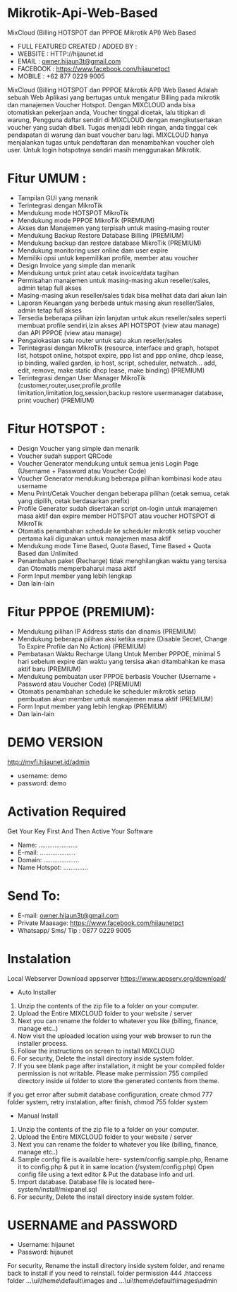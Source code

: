 # Mikrotik-Api-Web-Based
MixCloud (Billing HOTSPOT dan PPPOE Mikrotik API) Web Based

* FULL FEATURED CREATED / ADDED BY : 
* WEBSITE	: HTTP://hijaunet.id
* EMAIL		: owner.hijaun3t@gmail.com
* FACEBOOK	: https://www.facebook.com/hijaunetpct
* MOBILE	: +62 877 0229 9005

MixCloud (Billing HOTSPOT dan PPPOE Mikrotik API) Web Based
Adalah sebuah Web Aplikasi yang bertugas untuk mengatur Billing pada mikrotik dan manajemen Voucher Hotspot.
Dengan MIXCLOUD anda bisa otomatiskan pekerjaan anda, Voucher tinggal dicetak, lalu titipkan di warung, Pengguna daftar sendiri di MIXCLOUD dengan mengikutsertakan voucher yang sudah dibeli.
Tugas menjadi lebih ringan, anda tinggal cek pendapatan di warung dan buat voucher baru lagi.
MIXCLOUD hanya menjalankan tugas untuk pendaftaran dan menambahkan voucher oleh user.
Untuk login hotspotnya sendiri masih menggunakan Mikrotik.

Fitur UMUM :
=============
- Tampilan GUI yang menarik
- Terintegrasi dengan MikroTik
- Mendukung mode HOTSPOT MikroTik 
- Mendukung mode PPPOE MikroTik (PREMIUM)
- Akses dan Manajemen yang terpisah untuk masing-masing router
- Mendukung Backup Restore Database Billing (PREMIUM)
- Mendukung backup dan restore database MikroTik (PREMIUM)
- Mendukung monitoring user online dam user expire
- Memiliki opsi untuk kepemilikan profile, member atau voucher
- Design Invoice yang simple dan menarik
- Mendukung untuk print atau cetak invoice/data tagihan
- Permisahan manajemen untuk masing-masing akun reseller/sales, admin tetap full akses
- Masing-masing akun reseller/sales tidak bisa melihat data dari akun lain
- Laporan Keuangan yang berbeda untuk masing akun reseller/Sales, admin tetap full akses
- Tersedia beberapa pilihan izin lanjutan untuk akun reseller/sales seperti membuat profile sendiri,izin akses API HOTSPOT (view atau manage) dan API PPPOE (view atau manage) 
- Pengalokasian satu router untuk satu akun reseller/sales
- Terintegrasi dengan MikroTik (resource, interface and graph, hotspot list, hotspot online, hotspot expire, ppp list and ppp online, dhcp lease, ip binding, walled garden, ip host, script, scheduler, netwatch… add, edit, remove, make static dhcp lease, make binding) (PREMIUM)
- Terintegrasi dengan User Manager MikroTik (customer,router,user,profile,profile limitation,limitation,log,session,backup restore usermanager database, print voucher) (PREMIUM)

Fitur HOTSPOT :
=================
- Design Voucher yang simple dan menarik
- Voucher sudah support QRCode
- Voucher Generator mendukung untuk semua jenis Login Page (Username + Password atau Voucher Code)
- Voucher Generator mendukung beberapa pilihan kombinasi kode atau username
- Menu Print/Cetak Voucher dengan beberapa pilihan (cetak semua, cetak yang dipilih, cetak berdasarkan prefix)
- Profile Generator sudah disertakan script on-login untuk manajemen masa aktif dan expire member HOTSPOT atau voucher HOTSPOT di MikroTik
- Otomatis penambahan schedule ke scheduler mikrotik setiap voucher pertama kali digunakan untuk manajemen masa aktif
- Mendukung mode Time Based, Quota Based, Time Based + Quota Based dan Unlimited
- Penambahan paket (Recharge) tidak menghilangkan waktu yang tersisa dan Otomatis memperbaharui masa aktif
- Form Input member yang lebih lengkap
- Dan lain-lain

Fitur PPPOE (PREMIUM):
========================
- Mendukung pilihan IP Address statis dan dinamis (PREMIUM)
- Mendukung beberapa pilihan aksi ketika expire (Disable Secret, Change To Expire Profile dan No Action) (PREMIUM)
- Pembatasan Waktu Recharge Ulang Untuk Member PPPOE, minimal 5 hari sebelum expire dan waktu yang tersisa akan ditambahkan ke masa aktif baru (PREMIUM)
- Mendukung pembuatan user PPPOE berbasis Voucher (Username + Password atau Voucher Code) (PREMIUM)
- Otomatis penambahan schedule ke scheduler mikrotik setiap pembuatan akun member untuk manajemen masa aktif (PREMIUM)
- Form Input member yang lebih lengkap (PREMIUM)
- Dan lain-lain

# DEMO VERSION
http://myfi.hijaunet.id/admin
- username: demo
- password: demo

Activation Required
=========================
Get Your Key First
And Then Active Your Software
* Name: ......................
* E-mail: ....................
* Domain: ....................
* Name Hotspot: ..............

# Send To:
- E-mail: owner.hijaun3t@gmail.com
- Private Maasage: https://www.facebook.com/hijaunetpct
- Whatsapp/ Sms/ Tlp : 0877 0229 9005

Instalation
==============
Local Webserver Download appserver https://www.appserv.org/download/

- Auto Installer
1. Unzip the contents of the zip file to a folder on your computer.
2. Upload the Entire MIXCLOUD folder to your website / server
3. Next you can rename the folder to whatever you like (billing, finance, manage etc..)
4. Now visit the uploaded location using your web browser to run the installer process.
5. Follow the instructions on screen to install MIXCLOUD
6. For security, Delete the install directory inside system folder.
7. If you see blank page after installation, it might be your compiled folder permission is not writable. Please make permission 755 compiled directory inside ui folder to store the generated contents from theme.

if you get error after submit database configuration, create chmod 777 folder system, retry instalation, after finish, chmod 755 folder system

- Manual Install
1. Unzip the contents of the zip file to a folder on your computer.
2. Upload the Entire MIXCLOUD folder to your website / server
3. Next you can rename the folder to whatever you like (billing, finance, manage etc..)
4. Sample config file is available here- system/config.sample.php, Rename it to config.php & put it in same location (/system/config.php) Open config file using a text editor & Put the database info and url.
5. Import database. Database file is located here- system/install/mixpanel.sql
6. For security, Delete the install directory inside system folder.

# USERNAME and PASSWORD
- Username: hijaunet
- Password: hijaunet

For security, Rename the install directory inside system folder, and rename back to install if you need to reinstall.
folder permission 444 .htaccess folder ...\ui\theme\default\images and ...\ui\theme\default\images\admin
